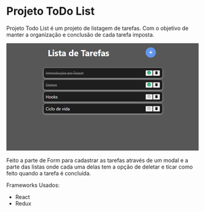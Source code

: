 # Projeto ToDo List

Projeto Todo List é um projeto de listagem de tarefas. Com o objetivo de manter a organização e conclusão de cada tarefa imposta.

![todo](todo.png)

Feito a parte de Form para cadastrar as tarefas através de um modal e a parte das listas onde cada uma delas tem a opção de deletar e ticar como feito quando a tarefa é concluída.

Frameworks Usados:

- React
- Redux

